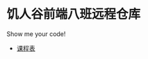# 饥人谷前端八班远程仓库


Show me your code!


- [课程表](http://book.jirengu.com/jirengu-inc/jrg-vip8/课程表.html)

